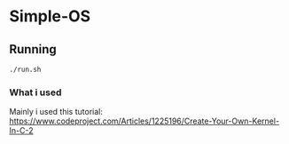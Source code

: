 # Simple-OS

## Running
```zsh
./run.sh
```
### What i used
Mainly i used this tutorial: https://www.codeproject.com/Articles/1225196/Create-Your-Own-Kernel-In-C-2
